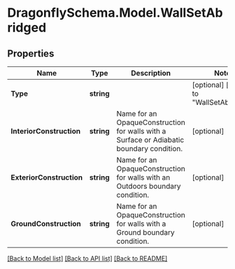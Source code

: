 
# DragonflySchema.Model.WallSetAbridged

## Properties

Name | Type | Description | Notes
------------ | ------------- | ------------- | -------------
**Type** | **string** |  | [optional] [default to "WallSetAbridged"]
**InteriorConstruction** | **string** | Name for an OpaqueConstruction for walls with a Surface or Adiabatic boundary condition. | [optional] 
**ExteriorConstruction** | **string** | Name for an OpaqueConstruction for walls with an Outdoors boundary condition. | [optional] 
**GroundConstruction** | **string** | Name for an OpaqueConstruction for walls with a Ground boundary condition. | [optional] 

[[Back to Model list]](../README.md#documentation-for-models)
[[Back to API list]](../README.md#documentation-for-api-endpoints)
[[Back to README]](../README.md)

